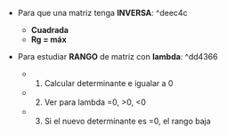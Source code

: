 
- Para que una matriz tenga **INVERSA**: ^deec4c
	-  **Cuadrada**
	-  **Rg = máx**

- Para estudiar **RANGO** de matriz con **lambda**: ^dd4366
	- 1) Calcular determinante e igualar a 0
	- 2) Ver para lambda =0, >0, <0
	- 3) Si el nuevo determinante es =0, el rango baja